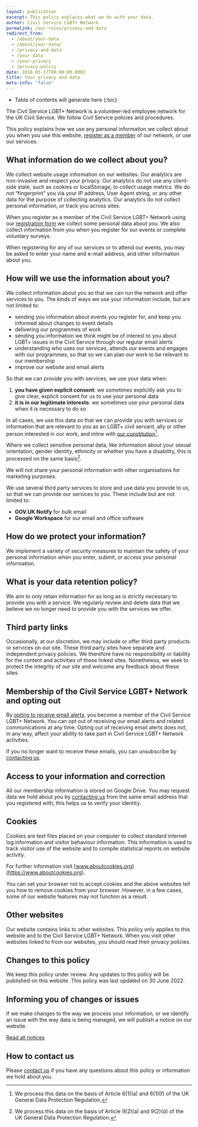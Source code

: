 ```yaml
---
layout: publication
excerpt: This policy explains what we do with your data.
author: Civil Service LGBT+ Network
permalink: /our-rules/privacy-and-data
redirect_from:
  - /about/your-data
  - /about/your-data/
  - /privacy-and-data
  - /your-data
  - /your-privacy
  - /privacy-policy
date: 2018-03-17T00:00:00.000Z
title: Your privacy and data
meta-info: "false"
---
```


* Table of contents will generate here
{:toc}

The Civil Service LGBT+ Network is a volunteer-led employee network for the UK Civil Service. We follow Civil Service policies and procedures.

This policy explains how we use any personal information we collect about you when you use this website, [register as a member](/join-us) of our network, or use our services.

## What information do we collect about you?

We collect website usage information on our websites. Our analytics are non-invasive and respect your privacy. Our analytics do not use any client-side state, such as cookies or localStorage, to collect usage metrics. We do not “fingerprint” you via your IP address, User Agent string, or any other data for the purpose of collecting analytics. Our analytics do not collect personal information, or track you across sites.

When you register as a member of the Civil Service LGBT+ Network using our [registration form](/join-us) we collect some personal data about you. We also collect information from you when you register for our events or complete voluntary surveys.

When registering for any of our services or to attend our events, you may be asked to enter your name and e-mail address, and other information about you.

## How will we use the information about you?

We collect information about you so that we can run the network and offer services to you. The kinds of ways we use your information include, but are not limited to:

- sending you information about events you register for, and keep you informed about changes to event details
- delivering our programmes of work
- sending you information we think might be of interest to you about LGBT+ issues in the Civil Service through our regular email alerts
- understanding who uses our services, attends our events and engages with our programmes, so that so we can plan our work to be relevant to our membership
- improve our website and email alerts

So that we can provide you with services, we use your data when:

1. **you have given explicit consent**: we sometimes explicitly ask you to give clear, explicit consent for us to use your personal data
2. **it is in our legitimate interests**: we sometimes use your personal data when it is necessary to do so

In all cases, we use this data so that we can provide you with services or information that are relevant to you as an LGBT+ civil servant, ally or other person interested in our work, and inline with [our constitution](/about/constitution)[^lawful-basis].

[^lawful-basis]: We process this data on the basis of Article 6(1)(a) and 6(1)(f) of the UK General Data Protection Regulation. 

Where we collect sensitive personal data, like information about your sexual orientation, gender identity, ethnicity or whether you have a disability, this is processed on the same basis[^special-cat-data].

[^special-cat-data]: We process this data on the basis of Article 9(2)(a) and 9(2)(d) of the UK General Data Protection Regulation. 

We will not share your personal information with other organisations for marketing purposes.

We use several third party services to store and use data you provide to us, so that we can provide our services to you. These include but are not limited to:

- **GOV.UK Notify** for bulk email
- **Google Workspace** for our email and office software

## How do we protect your information?

We implement a variety of security measures to maintain the safety of your personal information when you enter, submit, or access your personal information.

## What is your data retention policy?

We aim to only retain information for as long as is strictly necessary to provide you with a service. We regularly review and delete data that we believe we no longer need to provide you with the services we offer.

## Third party links

Occasionally, at our discretion, we may include or offer third party products or services on our site. These third party sites have separate and independent privacy policies. We therefore have no responsibility or liability for the content and activities of these linked sites. Nonetheless, we seek to protect the integrity of our site and welcome any feedback about these sites.

## Membership of the Civil Service LGBT+ Network and opting out

By [opting to receive email alerts](/join-us), you become a member of the Civil Service LGBT+ Network. You can opt out of receiving our email alerts and related communications at any time. Opting out of receiving email alerts does not, in any way, affect your ability to take part in Civil Service LGBT+ Network activities.

If you no longer want to receive these emails, you can unsubscribe by [contacting us](/about/contact-us).

## Access to your information and correction

All our membership information is stored on Google Drive. You may request data we hold about you by [contacting us](/about/contact-us) from the same email address that you registered with; this helps us to verify your identity.

## Cookies

Cookies are text files placed on your computer to collect standard internet log information and visitor behaviour information. This information is used to track visitor use of the website and to compile statistical reports on website activity.

For further information visit [www.aboutcookies.org](https://www.aboutcookies.org).

You can set your browser not to accept cookies and the above websites tell you how to remove cookies from your browser. However, in a few cases, some of our website features may not function as a result.

## Other websites

Our website contains links to other websites. This policy only applies to this website and to the Civil Service LGBT+ Network. When you visit other websites linked to from our websites, you should read their privacy policies.

## Changes to this policy

We keep this policy under review. Any updates to this policy will be published on this website. This policy was last updated on 30 June 2022.

## Informing you of changes or issues

If we make changes to the way we process your information, or we identify an issue with the way data is being managed, we will publish a notice on our website.

[Read all notices](/notices/)

## How to contact us

Please [contact us](/about/contact-us) if you have any questions about this policy or information we hold about you.

